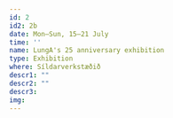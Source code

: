 ```yaml
---
id: 2
id2: 2b
date: Mon–Sun, 15–21 July
time: ''
name: LungA's 25 anniversary exhibition
type: Exhibition
where: Síldarverkstæðið
descr1: ""  
descr2: ""
descr3: 
img: 
---
```

